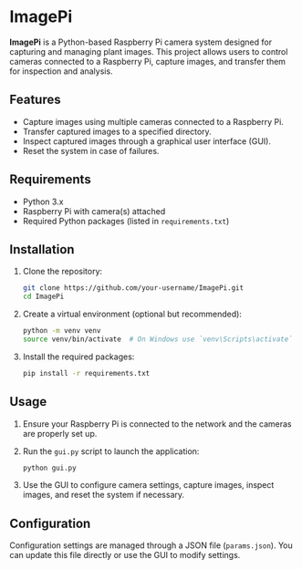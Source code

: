 # ImagePi

**ImagePi** is a Python-based Raspberry Pi camera system designed for capturing and managing plant images. This project allows users to control cameras connected to a Raspberry Pi, capture images, and transfer them for inspection and analysis.

## Features

- Capture images using multiple cameras connected to a Raspberry Pi.
- Transfer captured images to a specified directory.
- Inspect captured images through a graphical user interface (GUI).
- Reset the system in case of failures.

## Requirements

- Python 3.x
- Raspberry Pi with camera(s) attached
- Required Python packages (listed in `requirements.txt`)

## Installation

1. Clone the repository:

    ```bash
    git clone https://github.com/your-username/ImagePi.git
    cd ImagePi
    ```

2. Create a virtual environment (optional but recommended):

    ```bash
    python -m venv venv
    source venv/bin/activate  # On Windows use `venv\Scripts\activate`
    ```

3. Install the required packages:

    ```bash
    pip install -r requirements.txt
    ```


## Usage

1. Ensure your Raspberry Pi is connected to the network and the cameras are properly set up.
2. Run the `gui.py` script to launch the application:

    ```bash
    python gui.py
    ```

3. Use the GUI to configure camera settings, capture images, inspect images, and reset the system if necessary.

## Configuration

Configuration settings are managed through a JSON file (`params.json`). You can update this file directly or use the GUI to modify settings.

